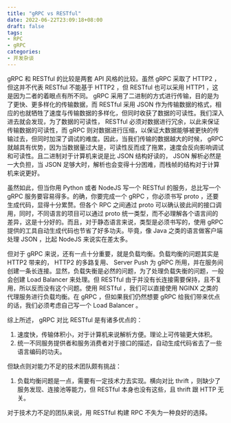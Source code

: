 ```yaml
---
title: "gRPC vs RESTful"
date: 2022-06-22T23:09:18+08:00
draft: false
tags:
- RPC
- gRPC
categories:
- 开发杂谈
---
```


gRPC 和 RESTful 的比较是两套 API 风格的比较。虽然 gRPC 采取了 HTTP2 ，但这并不代表 RESTful 不能基于 HTTP2 ，但 RESTful 也可以采用 HTTP1 ，这是因为二者的着眼点有所不同。 gRPC 采用了二进制的方式进行传输，目的是为了更快、更多样化的传输数据，而 RESTful 采用 JSON 作为传输数据的格式，相应的也就牺牲了速度与传输数据的多样化，但同时收获了数据的可读性。我们深入进去就会发现，为了数据的可读性， RESTful 必须对数据进行冗余，以此来保证传输数据的可读性，而 gRPC 则对数据进行压缩，以保证大数据能够被更快的传输过去，但同时加深了调试的难度。因此，当我们传输的数据越大的时候， gRPC 就越具有优势，因为当数据量过大是，可读性反而成了拖累，速度会反向影响调试和可读性。且二进制对于计算机来说是比 JSON 结构好读的， JSON 解析必然是一大负担，当 JSON 足够大时，解析也会变得十分困难，而栈帧的结构对于计算机来说更好。

虽然如此，但当你用 Python 或者 NodeJS 写一个 RESTful 的服务，总比写一个 gRPC 服务要容易得多。的确，你要完成一个 gRPC ，你必须书写 proto ，还要生成代码，显得十分累赘。但各个 RPC 之间通过 proto 可以确认彼此间的接口调用，同时，不同语言的项目可以通过 proto 统一类型，而不必理解各个语言间的差异，这是十分好的。而且，对于静态语言来说，类型是必须书写的，使用 gRPC 提供的工具自动生成代码也节省了好多功夫。毕竟，像 Java 之类的语言做客户端处理 JSON ，比起 NodeJS 来说实在差太多。

但对于 gRPC 来说，还有一点十分重要，就是负载均衡。负载均衡的问题其实是 HTTP2 带来的， HTTP2 的多路复用、 Server Push 为 gRPC 所用，并在服务间创建一条长连接。显然，负载失衡是必然的问题，为了处理负载失衡的问题，一般会创建 Load Balancer 来处理。但 RESTful 由于并没有长连接需要保持，且不复用，所以反而没有这个问题。使用 RESTful ，我们可以直接使用 NGINX 之类的代理服务进行负载均衡。在 gRPC ，但如果我们仍然想要 gRPC 给我们带来优点的话，我们必须考虑自己写一个 Load Balancer 。

综上所述， gRPC 对比 RESTful 是有诸多优点的：

1. 速度快，传输体积小，对于计算机来说解析方便。理论上可传输更大体积。
2. 统一不同服务提供者和服务消费者对于接口的描述，自动生成代码省去了一些语言编码的功夫。

但缺点则对能力不足的技术团队颇有挑战：

1. 负载均衡问题是一点，需要有一定技术力去实现。横向对比 thrift ，则缺少了服务发现、连接池等能力，但 RESTful 本身也没有这些，且 thrift 跟 HTTP 无关。

对于技术力不足的团队来说，用 RESTful 构建 RPC 不失为一种良好的选择。
